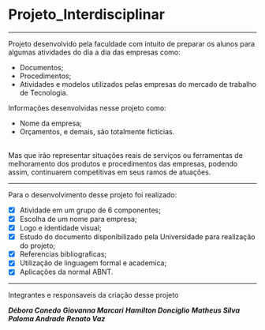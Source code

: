 # Projeto_Interdisciplinar

---

<p>Projeto desenvolvido pela faculdade com intuito de preparar os alunos para algumas atividades do dia a dia das empresas como:</p>

* Documentos;
* Procedimentos;
* Atividades e modelos utilizados pelas empresas do mercado de trabalho de Tecnologia.

<p>Informações desenvolvidas nesse projeto como:</p>

* Nome da empresa;
* Orçamentos, e demais, são totalmente fictícias.

<br>Mas que irão representar situações reais de serviços ou ferramentas de melhoramento dos produtos e procedimentos das empresas, podendo assim, continuarem competitivas em seus ramos de atuações.</br>

---

Para o desenvolvimento desse projeto foi realizado:

- [x] Atividade em um grupo de 6 componentes;
- [x] Escolha de um nome para empresa;
- [x] Logo e identidade visual;
- [x] Estudo do documento disponibilizado pela Universidade para realização do projeto;
- [x] Referencias bibliograficas;
- [x] Utilização de linguagem formal e academica;
- [x] Aplicações da normal ABNT.

---

<p>Integrantes e responsaveis da criação desse projeto</p>

__*Débora Canedo*__
__*Giovanna Marcari*__
__*Hamilton Donciglio*__
__*Matheus Silva*__
__*Paloma Andrade*__
__*Renato Vaz*__